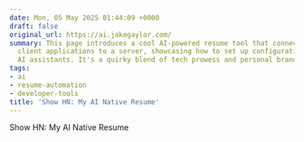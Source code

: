 ```yaml
---
date: Mon, 05 May 2025 01:44:09 +0000
draft: false
original_url: https://ai.jakegaylor.com/
summary: This page introduces a cool AI-powered resume tool that connects various
  client applications to a server, showcasing how to set up configurations for accessing
  AI assistants. It's a quirky blend of tech prowess and personal branding!
tags:
- ai
- resume-automation
- developer-tools
title: 'Show HN: My AI Native Resume'
---
```


Show HN: My AI Native Resume